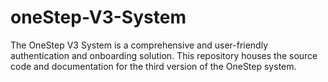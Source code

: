 # oneStep-V3-System
The OneStep V3 System is a comprehensive and user-friendly authentication and onboarding solution. This repository houses the source code and documentation for the third version of the OneStep system.
